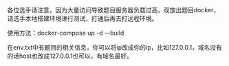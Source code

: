 各位选手请注意，因为大量访问导致题目服务器负载过高，现放出题目docker，请选手本地搭建环境进行测试，打通后再去打远程环境。

使用方法：docker-compose up -d --build

在env.txt中有题目的相关信息，你可以将ip改成你的ip，比如127.0.0.1，域名没有的话host也改成127.0.0.1也可以，有域名最好。